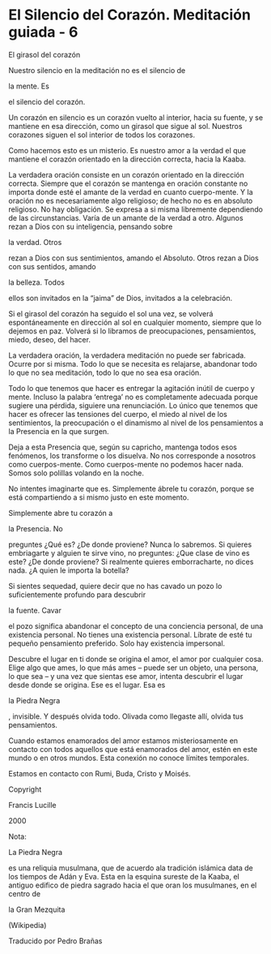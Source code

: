 # El Silencio del Corazón. Meditación guiada - 6

El girasol del corazón

Nuestro silencio en la meditación no es el silencio de

la mente. Es

el silencio del corazón.

Un corazón en silencio es un corazón vuelto al interior, hacia su fuente, y se mantiene en esa dirección, como un girasol que sigue al sol. Nuestros corazones siguen el sol interior de todos los corazones.

Como hacemos esto es un misterio. Es nuestro amor a la verdad el que mantiene el corazón orientado en la dirección correcta, hacia la Kaaba.

La verdadera oración consiste en un corazón orientado en la dirección correcta. Siempre que el corazón se mantenga en oración constante no importa donde esté el amante de la verdad en cuanto cuerpo-mente. Y la oración no es necesariamente algo religioso; de hecho no es en absoluto religioso. No hay obligación. Se expresa a si misma libremente dependiendo de las circunstancias. Varía de un amante de la verdad a otro. Algunos rezan a Dios con su inteligencia, pensando sobre

la verdad. Otros

rezan a Dios con sus sentimientos, amando el Absoluto. Otros rezan a Dios con sus sentidos, amando

la belleza. Todos

ellos son invitados en la “jaima” de Dios, invitados a la celebración.

Si el girasol del corazón ha seguido el sol una vez, se volverá espontáneamente en dirección al sol en cualquier momento, siempre que lo dejemos en paz. Volverá si lo libramos de preocupaciones, pensamientos, miedo, deseo, del hacer.

La verdadera oración, la verdadera meditación no puede ser fabricada. Ocurre por si misma. Todo lo que se necesita es relajarse, abandonar todo lo que no sea meditación, todo lo que no sea esa oración.

Todo lo que tenemos que hacer es entregar la agitación inútil de cuerpo y mente. Incluso la palabra ‘entrega’ no es completamente adecuada porque sugiere una pérdida, siguiere una renunciación. Lo único que tenemos que hacer es ofrecer las tensiones del cuerpo, el miedo al nivel de los sentimientos, la preocupación o el dinamismo al nivel de los pensamientos a la Presencia en la que surgen.

Deja a esta Presencia que, según su capricho, mantenga todos esos fenómenos, los transforme o los disuelva. No nos corresponde a nosotros como cuerpos-mente. Como cuerpos-mente no podemos hacer nada. Somos solo polillas volando en la noche.

No intentes imaginarte que es. Simplemente ábrele tu corazón, porque se está compartiendo a si mismo justo en este momento.

Simplemente abre tu corazón a

la Presencia. No

preguntes ¿Qué es? ¿De donde proviene? Nunca lo sabremos. Si quieres embriagarte y alguien te sirve vino, no preguntes: ¿Que clase de vino es este? ¿De donde proviene? Si realmente quieres emborracharte, no dices nada. ¿A quien le importa la botella?

Si sientes sequedad, quiere decir que no has cavado un pozo lo suficientemente profundo para descubrir

la fuente. Cavar

el pozo significa abandonar el concepto de una conciencia personal, de una existencia personal. No tienes una existencia personal. Líbrate de esté tu pequeño pensamiento preferido. Solo hay existencia impersonal.

Descubre el lugar en ti donde se origina el amor, el amor por cualquier cosa. Elige algo que ames, lo que más ames – puede ser un objeto, una persona, lo que sea – y una vez que sientas ese amor, intenta descubrir el lugar desde donde se origina. Ese es el lugar. Esa es

la Piedra Negra

, invisible. Y después olvida todo. Olivada como llegaste allí, olvida tus pensamientos.

Cuando estamos enamorados del amor estamos misteriosamente en contacto con todos aquellos que está enamorados del amor, estén en este mundo o en otros mundos. Esta conexión no conoce límites temporales.

Estamos en contacto con Rumi, Buda, Cristo y Moisés.

Copyright

Francis Lucille

2000

Nota:

La Piedra Negra

es una reliquia musulmana, que de acuerdo ala tradición islámica data de los tiempos de Adán y Eva. Esta en la esquina sureste de la Kaaba, el antiguo edifico de piedra sagrado hacia el que oran los musulmanes, en el centro de

la Gran Mezquita

(Wikipedia)

Traducido por Pedro Brañas

